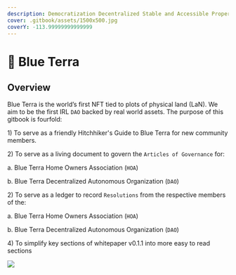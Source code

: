 ```yaml
---
description: Democratization Decentralized Stable and Accessible Property Rights.
cover: .gitbook/assets/1500x500.jpg
coverY: -113.99999999999999
---
```


# 🌊 Blue Terra

## Overview&#x20;

Blue Terra is the world’s first NFT tied to plots of physical land (LaN). We aim to be the first IRL `DAO` backed by real world assets. The purpose of this gitbook is fourfold:

1\) To serve as a friendly Hitchhiker's Guide to Blue Terra for new community members.

2\) To serve as a living document to govern the `Articles of Governance` for:

&#x20;    a. Blue Terra Home Owners Association (`HOA`)&#x20;

&#x20;    b. Blue Terra Decentralized Autonomous Organization (`DAO`)&#x20;

2\) To serve as a ledger to record `Resolutions` from the respective members of the:

&#x20;    a. Blue Terra Home Owners Association (`HOA`)&#x20;

&#x20;    b. Blue Terra Decentralized Autonomous Organization (`DAO`)&#x20;

4\) To simplify key sections of whitepaper v0.1.1 into more easy to read sections



![](.gitbook/assets/Conch\_Walk.gif)
